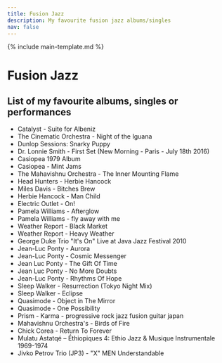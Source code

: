 ```yaml
---
title: Fusion Jazz
description: My favourite fusion jazz albums/singles
nav: false
---
```


{% include main-template.md %}

# Fusion Jazz

## List of my favourite albums, singles or performances

* Catalyst - Suite for Albeniz
* The Cinematic Orchestra - Night of the Iguana
* Dunlop Sessions: Snarky Puppy
* Dr. Lonnie Smith - First Set (New Morning - Paris - July 18th 2016)
* Casiopea 1979 Album
* Casiopea - Mint Jams
* The Mahavishnu Orchestra - The Inner Mounting Flame
* Head Hunters - Herbie Hancock
* Miles Davis - Bitches Brew
* Herbie Hancock - Man Child
* Electric Outlet - On!
* Pamela Williams - Afterglow
* Pamela Williams - fly away with me
* Weather Report - Black Market
* Weather Report - Heavy Weather
* George Duke Trio "It's On" Live at Java Jazz Festival 2010
* Jean-Luc Ponty - Aurora
* Jean-Luc Ponty - Cosmic Messenger
* Jean Luc Ponty - The Gift Of Time
* Jean Luc Ponty - No More Doubts
* Jean-Luc Ponty - Rhythms Of Hope
* Sleep Walker - Resurrection (Tokyo Night Mix)
* Sleep Walker - Eclipse
* Quasimode - Object in The Mirror
* Quasimode - One Possibility
* Prism - Karma - progressive rock jazz fusion guitar japan
* Mahavishnu Orchestra's - Birds of Fire
* Chick Corea - Return To Forever
* Mulatu Astatqé – Éthiopiques 4: Ethio Jazz & Musique Instrumentale 1969-1974
* Jivko Petrov Trio (JP3) - "X" MEN Understandable

